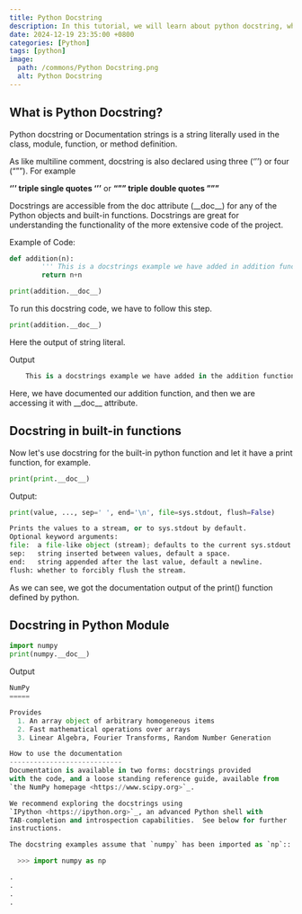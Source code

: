```yaml
---
title: Python Docstring
description: In this tutorial, we will learn about python docstring, where and why python docstrings are used.
date: 2024-12-19 23:35:00 +0800
categories: [Python]
tags: [python]
image:
  path: /commons/Python Docstring.png
  alt: Python Docstring
---
```


## What is Python Docstring?

Python docstring or Documentation strings is a string literally used in the class, module, function, or method definition. 

As like multiline comment, docstring is also declared using three (‘’’) or four (“””). For example   
<script type="text/javascript">
	atOptions = {
		'key' : 'f934c5057f4cfe34762901514605d248',
		'format' : 'iframe',
		'height' : 180,
		'width' : 800,
		'params' : {}
	};
</script>
<script type="text/javascript" src="//www.highperformanceformat.com/f934c5057f4cfe34762901514605d248/invoke.js"></script>
**‘’’ triple single quotes ‘’’** or **“”” triple double quotes ”””**

Docstrings are accessible from the doc attribute (\_\_doc\_\_)   for any of the Python objects and built-in functions. Docstrings are great for understanding the functionality of the more extensive code of the project.

Example of Code:

```python
def addition(n):
		''' This is a docstrings example we have added in addition function '''
		return n+n

print(addition.__doc__)
```
To run this docstring code, we have to follow this step.

```python
print(addition.__doc__)

```

Here the output of string literal.

Output

```python
	This is a docstrings example we have added in the addition function. 

```

Here, we have documented our addition function, and then we are accessing it with \_\_doc\_\_ attribute.

## Docstring in built-in functions

<script type="text/javascript">
	atOptions = {
		'key' : 'f934c5057f4cfe34762901514605d248',
		'format' : 'iframe',
		'height' : 180,
		'width' : 800,
		'params' : {}
	};
</script>
<script type="text/javascript" src="//www.highperformanceformat.com/f934c5057f4cfe34762901514605d248/invoke.js"></script>
Now let's use docstring for the built-in python function and let it have a print function, for example.

```python
print(print.__doc__)

```

Output:

```python
print(value, ..., sep=' ', end='\n', file=sys.stdout, flush=False)

Prints the values to a stream, or to sys.stdout by default.
Optional keyword arguments:
file:  a file-like object (stream); defaults to the current sys.stdout.
sep:   string inserted between values, default a space.
end:   string appended after the last value, default a newline.
flush: whether to forcibly flush the stream.

```

As we can see, we got the documentation output of the print() function defined by python.

 

<script type="text/javascript">
	atOptions = {
		'key' : 'f934c5057f4cfe34762901514605d248',
		'format' : 'iframe',
		'height' : 180,
		'width' : 800,
		'params' : {}
	};
</script>
<script type="text/javascript" src="//www.highperformanceformat.com/f934c5057f4cfe34762901514605d248/invoke.js"></script>
## Docstring in Python Module

```python
import numpy 
print(numpy.__doc__)

```

Output

```python
NumPy
=====

Provides
  1. An array object of arbitrary homogeneous items
  2. Fast mathematical operations over arrays
  3. Linear Algebra, Fourier Transforms, Random Number Generation

How to use the documentation
----------------------------
Documentation is available in two forms: docstrings provided
with the code, and a loose standing reference guide, available from
`the NumPy homepage <https://www.scipy.org>`_.

We recommend exploring the docstrings using
`IPython <https://ipython.org>`_, an advanced Python shell with
TAB-completion and introspection capabilities.  See below for further
instructions.

The docstring examples assume that `numpy` has been imported as `np`::

  >>> import numpy as np

.
.
.
.

```

